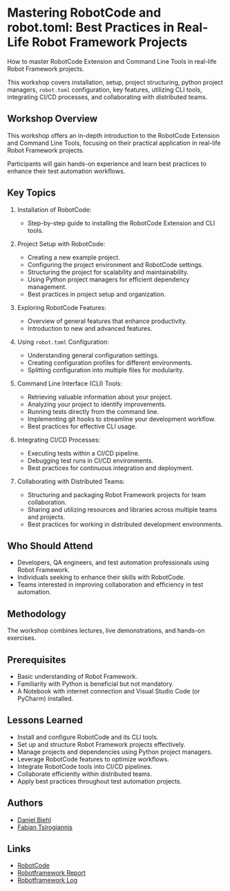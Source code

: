 # Mastering RobotCode and robot.toml: Best Practices in Real-Life Robot Framework Projects

How to master RobotCode Extension and Command Line Tools in real-life Robot Framework projects.

This workshop covers installation, setup, project structuring, python project managers, `robot.toml` configuration, key features, utilizing CLI tools, integrating CI/CD processes, and collaborating with distributed teams.

## Workshop Overview

This workshop offers an in-depth introduction to the RobotCode Extension and Command Line Tools, focusing on their practical application in real-life Robot Framework projects.

Participants will gain hands-on experience and learn best practices to enhance their test automation workflows.

## Key Topics

1. Installation of RobotCode:
   - Step-by-step guide to installing the RobotCode Extension and CLI tools.

2. Project Setup with RobotCode:
   - Creating a new example project.
   - Configuring the project environment and RobotCode settings.
   - Structuring the project for scalability and maintainability.
   - Using Python project managers for efficient dependency management.
   - Best practices in project setup and organization.

3. Exploring RobotCode Features:
   - Overview of general features that enhance productivity.
   - Introduction to new and advanced features.

4. Using `robot.toml` Configuration:
   - Understanding general configuration settings.
   - Creating configuration profiles for different environments.
   - Splitting configuration into multiple files for modularity.

5. Command Line Interface (CLI) Tools:
   - Retrieving valuable information about your project.
   - Analyzing your project to identify improvements.
   - Running tests directly from the command line.
   - Implementing git hooks to streamline your development workflow.
   - Best practices for effective CLI usage.

6. Integrating CI/CD Processes:
   - Executing tests within a CI/CD pipeline.
   - Debugging test runs in CI/CD environments.
   - Best practices for continuous integration and deployment.

7. Collaborating with Distributed Teams:
   - Structuring and packaging Robot Framework projects for team collaboration.
   - Sharing and utilizing resources and libraries across multiple teams and projects.
   - Best practices for working in distributed development environments.

## Who Should Attend

- Developers, QA engineers, and test automation professionals using Robot Framework.
- Individuals seeking to enhance their skills with RobotCode.
- Teams interested in improving collaboration and efficiency in test automation.

## Methodology

The workshop combines lectures, live demonstrations, and hands-on exercises. 

## Prerequisites

- Basic understanding of Robot Framework.
- Familiarity with Python is beneficial but not mandatory.
- A Notebook with internet connection and Visual Studio Code (or PyCharm) installed.

## Lessons Learned

- Install and configure RobotCode and its CLI tools.
- Set up and structure Robot Framework projects effectively.
- Manage projects and dependencies using Python project managers.
- Leverage RobotCode features to optimize workflows.
- Integrate RobotCode tools into CI/CD pipelines.
- Collaborate efficiently within distributed teams.
- Apply best practices throughout test automation projects.

## Authors

- [Daniel Biehl](https://github.com/d-biehl)
- [Fabian Tsirogiannis](https://github.com/febb0e)

## Links

- [RobotCode](https://github.com/robotcodedev/robotcode)
- [Robotframework Report](https://febb0e.github.io/rbcn25-mastering-robotcode/public/reports/report.html)
- [Robotframework Log](https://febb0e.github.io/rbcn25-mastering-robotcode/public/reports/log.html)
